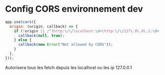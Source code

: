# Config CORS environnement dev
```js
app.use(cors({
  origin: (origin, callback) => {
    if (!origin || /^(http:\/\/localhost:\d+|http:\/\/127\.0\.0\.1:\d+)$/.test(origin)) {
      callback(null, true);
    } else {
      callback(new Error("Not allowed by CORS"));
    }
  },
}));
```
Autorisera tous les fetch depuis les localhost ou les ip 127.0.0.1
